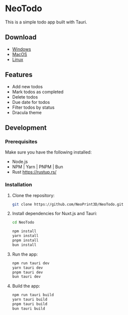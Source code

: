 # NeoTodo

This is a simple todo app built with Tauri.

## Download

- [Windows]()
- [MacOS]()
- [Linux]()

## Features

- Add new todos
- Mark todos as completed
- Delete todos
- Due date for todos
- Filter todos by status
- Dracula theme

## Development

### Prerequisites

Make sure you have the following installed:

- Node.js
- NPM | Yarn | PNPM | Bun
- Rust https://rustup.rs/

### Installation

1. Clone the repository:

   ```bash
   git clone https://github.com/NeoPrint3D/NeoTodo.git
   ```

2. Install dependencies for Nuxt.js and Tauri:

   ```bash
   cd NeoTodo

   npm install
   yarn install
   pnpm install
   bun install
   ```

3. Run the app:
   ```bash
   npm run tauri dev
   yarn tauri dev
   pnpm tauri dev
   bun tauri dev
   ```
4. Build the app:
   ```bash
   npm run tauri build
   yarn tauri build
   pnpm tauri build
   bun tauri build
   ```
